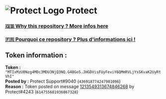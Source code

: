# ![Protect Logo](https://i.imgur.com/5ovpCPg.png) Protect

### [🇬🇧 Why this repository ? More infos here](https://github.com/protect-github-bot/token-reset/blob/main/README.md)

### [🇫🇷 Pourquoi ce repository ? Plus d'informations ici !](https://github.com/protect-github-bot/token-reset/blob/main/FR_README.md)

## Token information :
**Token :** `"MTIxMzU0Nzg4MDc3MDU3NjQ3NQ.G48Go5.JHGDVisFUyFeviY6QMmRVLjYsSKvaK2UyRtVhI"`\
**Posted by :** Protect Support#9040 (`436918774247981096`)\
**Reason :** Token posted on message [1213549313674846268](https://discord.com/channels/835179952500113459/881108454226399292/1213549313674846268) by Protect#4243 (`614755681936867328`)